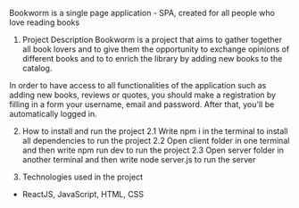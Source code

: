 Bookworm is a single page application - SPA, created for all people who love reading books


1. Project Description
Bookworm is a project that aims to gather together all book lovers and to give them the opportunity to exchange opinions of different books and to to enrich the library by adding new books to the catalog.

In order to have access to all functionalities of the application such as adding new books, reviews or quotes, you should make a registration by filling in a form your username, email and password. After that, you'll be automatically logged in.


2. How to install and run the project
2.1 Write npm i in the terminal to install all dependencies to run the project
2.2 Open client folder in one terminal and then write npm run dev to run the project
2.3 Open server folder in another terminal and then write node server.js to run the server


3. Technologies used in the project
- ReactJS, JavaScript, HTML, CSS





